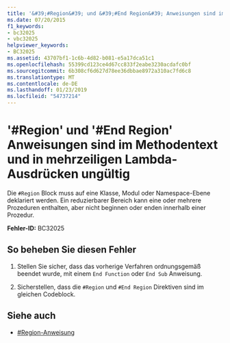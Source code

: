 ```yaml
---
title: '&#39;#Region&#39; und &#39;#End Region&#39; Anweisungen sind im Methodentext/in mehrzeiligen Lambda-Ausdrücken ungültig'
ms.date: 07/20/2015
f1_keywords:
- bc32025
- vbc32025
helpviewer_keywords:
- BC32025
ms.assetid: 43707bf1-1c6b-4d82-b081-e5a17dca51c1
ms.openlocfilehash: 55399cd123ce4d67cc833f2eabe3230acdafc0bf
ms.sourcegitcommit: 6b308cf6d627d78ee36dbbae8972a310ac7fd6c8
ms.translationtype: MT
ms.contentlocale: de-DE
ms.lasthandoff: 01/23/2019
ms.locfileid: "54737214"
---
```

# <a name="39region39-and-39end-region39-statements-are-not-valid-within-method-bodiesmultiline-lambdas"></a>&#39;#Region&#39; und &#39;#End Region&#39; Anweisungen sind im Methodentext und in mehrzeiligen Lambda-Ausdrücken ungültig
Die `#Region` Block muss auf eine Klasse, Modul oder Namespace-Ebene deklariert werden. Ein reduzierbarer Bereich kann eine oder mehrere Prozeduren enthalten, aber nicht beginnen oder enden innerhalb einer Prozedur.  
  
 **Fehler-ID:** BC32025  
  
## <a name="to-correct-this-error"></a>So beheben Sie diesen Fehler  
  
1.  Stellen Sie sicher, dass das vorherige Verfahren ordnungsgemäß beendet wurde, mit einem `End Function` oder `End Sub` Anweisung.  
  
2.  Sicherstellen, dass die `#Region` und `#End Region` Direktiven sind im gleichen Codeblock.  
  
## <a name="see-also"></a>Siehe auch
- [#Region-Anweisung](../../../visual-basic/language-reference/directives/region-directive.md)
